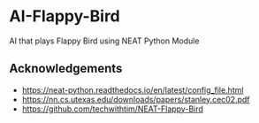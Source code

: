# AI-Flappy-Bird
AI that plays Flappy Bird using NEAT Python Module


## Acknowledgements
* https://neat-python.readthedocs.io/en/latest/config_file.html
* https://nn.cs.utexas.edu/downloads/papers/stanley.cec02.pdf
* https://github.com/techwithtim/NEAT-Flappy-Bird
